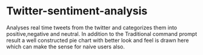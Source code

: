 # Twitter-sentiment-analysis
Analyses real time tweets from the twitter and categorizes them into positive,negative and neutral. In addition to the Traditional command prompt result a well constructed pie chart with better look and feel is drawn here which can make the sense for naive users also.

